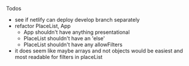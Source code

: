 Todos

- see if netlify can deploy develop branch separately
- refactor PlaceList, App
  - App shouldn't have anything presentational
  - PlaceList shouldn't have an 'else'
  - PlaceList shouldn't have any allowFilters
- it does seem like maybe arrays and not objects would be easiest and most readable for filters in placeList
